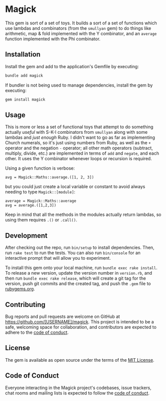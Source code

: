 # Magick

This gem is sort of a set of toys. It builds a sort of a set of functions which use lambdas and combinators (from the `smullyan` gem) to do things like arithmetic, map & fold implemented with the Y combinator, and an `average` function implemented with the Phi combinator.

## Installation

Install the gem and add to the application's Gemfile by executing:

```bash
bundle add magick
```

If bundler is not being used to manage dependencies, install the gem by executing:

```bash
gem install magick
```

## Usage

This is more or less a set of functional toys that attempt to do something actually _useful_ with S-K-I combinators from `smullyan` along with some lambdas and _just enough_ Ruby. I didn't want to go as far as implementing Church numerals, so it's just using numbers from Ruby, as well as the `+` operator and the negation `-` operator; all other math operators (subtract, multiply, divide, etc.) are implemented in terms of `add` and `negate`, and each other. It uses the Y combinator whenever loops or recursion is required.

Using a given function is verbose:

```
avg = Magick::Maths::average.([1, 2, 3])
```

but you could just create a local variable or constant to avoid always needing to type `Magick::[module]`:

```
average = Magick::Maths::average
avg = average.([1,2,3])
```

Keep in mind that all the methods in the modules actually return lambdas, so using them requires `.()` or `.call()`.

## Development

After checking out the repo, run `bin/setup` to install dependencies. Then, run `rake test` to run the tests. You can also run `bin/console` for an interactive prompt that will allow you to experiment.

To install this gem onto your local machine, run `bundle exec rake install`. To release a new version, update the version number in `version.rb`, and then run `bundle exec rake release`, which will create a git tag for the version, push git commits and the created tag, and push the `.gem` file to [rubygems.org](https://rubygems.org).

## Contributing

Bug reports and pull requests are welcome on GitHub at https://github.com/[USERNAME]/magick. This project is intended to be a safe, welcoming space for collaboration, and contributors are expected to adhere to the [code of conduct](https://github.com/[USERNAME]/magick/blob/main/CODE_OF_CONDUCT.md).

## License

The gem is available as open source under the terms of the [MIT License](https://opensource.org/licenses/MIT).

## Code of Conduct

Everyone interacting in the Magick project's codebases, issue trackers, chat rooms and mailing lists is expected to follow the [code of conduct](https://github.com/[USERNAME]/magick/blob/main/CODE_OF_CONDUCT.md).
